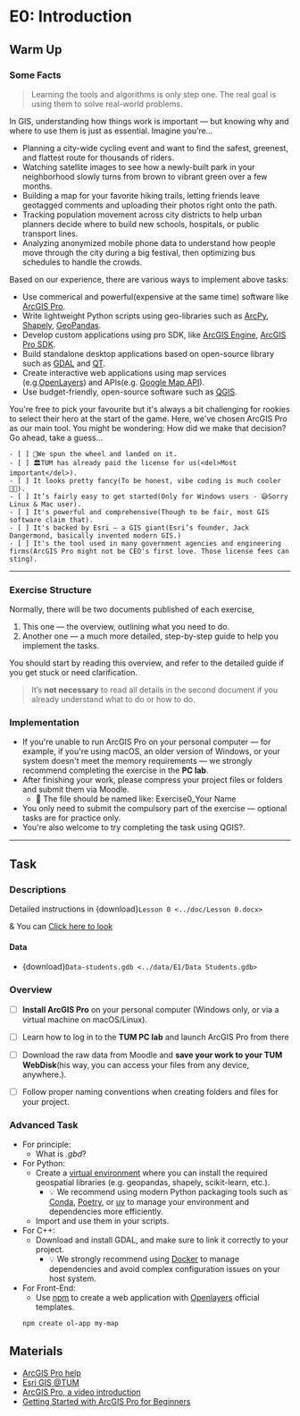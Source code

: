# E0: Introduction

## Warm Up

### Some Facts
> Learning the tools and algorithms is only step one. The real goal is using them to solve real-world problems.


In GIS, understanding how things work is important — but knowing why and where to use them is just as essential. Imagine you’re…
- Planning a city-wide cycling event and want to find the safest, greenest, and flattest route for thousands of riders.
- Watching satellite images to see how a newly-built park in your neighborhood slowly turns from brown to vibrant green over a few months.
- Building a map for your favorite hiking trails, letting friends leave geotagged comments and uploading their photos right onto the path.
- Tracking population movement across city districts to help urban planners decide where to build new schools, hospitals, or public transport lines.
- Analyzing anonymized mobile phone data to understand how people move through the city during a big festival, then optimizing bus schedules to handle the crowds.

Based on our experience, there are various ways to implement above tasks:
- Use commerical and powerful(expensive at the same time) software like [ArcGIS Pro](https://www.esri.com/en-us/arcgis/products/arcgis-pro/overview).
- Write lightweight Python scripts using geo-libraries such as [ArcPy](https://pro.arcgis.com/en/pro-app/arcpy/main/arcpy-a-python-package.htm), [Shapely](https://shapely.readthedocs.io/), [GeoPandas](https://geopandas.org/).
- Develop custom applications using pro SDK, like [ArcGIS Engine](https://desktop.arcgis.com/en/arcobjects/latest/net/webframe.htm), [ArcGIS Pro SDK](https://pro.arcgis.com/en/pro-app/latest/sdk/).
- Build standalone desktop applications based on open-source library such as [GDAL](https://gdal.org/en/stable/) and [QT](https://www.qt.io/).
- Create interactive web applications using map services (e.g.[OpenLayers](https://openlayers.org/)) and APIs(e.g. [Google Map API](https://developers.google.com/maps)).
- Use budget-friendly, open-source software such as [QGIS](https://qgis.org/).

You're free to pick your favourite but it's always a bit challenging for rookies to select their hero at the start of the game. 
Here, we've chosen ArcGIS Pro as our main tool. You might be wondering: How did we make that decision? Go ahead, take a guess...

```{admonition} ❓ Why ArcGIS Pro
- [ ] 🎯We spun the wheel and landed on it.
- [ ] 🏛️TUM has already paid the license for us(<del>Most important</del>).
- [ ] It looks pretty fancy(To be honest, vibe coding is much cooler🧑‍💻).
- [ ] It’s fairly easy to get started(Only for Windows users - 😅Sorry Linux & Mac user).
- [ ] It's powerful and comprehensive(Though to be fair, most GIS software claim that).
- [ ] It's backed by Esri — a GIS giant(Esri’s founder, Jack Dangermond, basically invented modern GIS.)
- [ ] It's the tool used in many government agencies and engineering firms(ArcGIS Pro might not be CEO's first love. Those license fees can sting).
```

---

### Exercise Structure
Normally, there will be two documents published of each exercise, 
1. This one — the overview, outlining what you need to do.
2. Another one — a much more detailed, step-by-step guide to help you implement the tasks.

You should start by reading this overview, and refer to the detailed guide if you get stuck or need clarification.

>It’s **not necessary** to read all details in the second document if you already understand what to do or how to do.

### Implementation
- If you're unable to run ArcGIS Pro on your personal computer — for example, if you're using macOS, an older version of Windows, or your system doesn't meet the memory requirements — 
we strongly recommend completing the exercise in the **PC lab**.
- After finishing your work, please compress your project files or folders and submit them via Moodle.
    - 📌 The file should be named like: Exercise0_Your Name
- You only need to submit the compulsory part of the exercise — optional tasks are for practice only.
- You're also welcome to try completing the task using QGIS?.


---

## Task
### Descriptions
Detailed instructions in {download}`Lesson 0 <../doc/Lesson 0.docx>`

& You can [Click here to look](./lessons/lesson0.md)

#### Data 
- {download}`Data-students.gdb <../data/E1/Data Students.gdb>`

### Overview
- [ ] **Install ArcGIS Pro** on your personal computer (Windows only, or via a virtual machine on macOS/Linux).
- [ ] Learn how to log in to the **TUM PC lab** and launch ArcGIS Pro from there
- [ ] Download the raw data from Moodle and **save your work to your TUM WebDisk**(his way, you can access your files from any device, anywhere.).
- [ ] Follow proper naming conventions when creating folders and files for your project. 



### Advanced Task
- For principle:
    - What is _.gbd_?
- For Python: 
    - Create a [virtual environment](https://www.w3schools.com/python/python_virtualenv.asp) where you can install the required geospatial libraries (e.g. geopandas, shapely, scikit-learn, etc.).
        - 💡 We recommend using modern Python packaging tools such as [Conda](https://www.anaconda.com/docs/getting-started/miniconda/main), [Poetry](https://python-poetry.org/), or [uv](https://github.com/astral-sh/uv) to manage your environment and dependencies more efficiently.
    - Import and use them in your scripts.
- For C++:
    - Download and install GDAL, and make sure to link it correctly to your project.
        -  💡 We strongly recommend using [Docker](https://www.docker.com/) to manage dependencies and avoid complex configuration issues on your host system.
- For Front-End:
    - Use [npm](https://www.w3schools.com/whatis/whatis_npm.asp) to create a web application with [Openlayers](https://openlayers.org/) official templates.
    ```bash
    npm create ol-app my-map
    ```

## Materials
- [ArcGIS Pro help](http://pro.arcgis.com/en/pro-app/latest/help/main/welcome-to-the-arcgis-pro-app-help.htm)
- [Esri GIS @TUM](https://gis.ifm.ls.tum.de/Esri/stud/pro.php)
- [ArcGIS Pro, a video introduction](https://www.youtube.com/watch?v=vTcIquSnS-o&ab_channel=Esri)
- [Getting Started with ArcGIS Pro for Beginners](https://www.youtube.com/watch?v=hiFCPYqjam0&list=PLgxX4AQ_KUQ-Ixy4B1Fv_CFU62Gr1h3ya&ab_channel=TerraSpatial)
